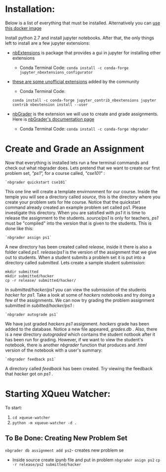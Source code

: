 

# Installation:

Below is a list of everything that must be installed. Alternatively you can [use this docker image](https://hub.docker.com/r/pupster90/cse255-dse230/)

Install python 2.7 and install jupyter notebooks. After that, the only things left to install are a few jupyter extensions:


* [nbExtensions](https://github.com/Jupyter-contrib/jupyter_nbextensions_configurator) is package that provides a gui in jupyter for installing other extensions
    * Conda Terminal Code:
    `conda install -c conda-forge jupyter_nbextensions_configurator`


* [these are some unofficial extensions](https://github.com/ipython-contrib/jupyter_contrib_nbextensions) added by the community
    * Conda Terminal Code: 
    
    `conda install -c conda-forge jupyter_contrib_nbextensions
jupyter contrib nbextension install --user`


* [nbGrader](https://github.com/jupyter/nbgrader/blob/master/nbgrader/docs/source/user_guide/installation.rst) is the extension we will use to create and grade assignments. Here is [nbGrader's documentation page](https://nbgrader.readthedocs.io/en/stable/)
    * Conda Terminal Code: `conda install -c conda-forge nbgrader`





# Create and Grade an Assignment

Now that everything is installed lets run a few terminal commands and check out what nbgrader does. Lets pretend that we want to create our first problem set, *"ps1",* for a course called, *"cse101"* :

    `nbgrader quickstart cse101`

This one line will create a template envirnonment for our course. Inside the temple you will see a directory called *source,* this is the directory where you create your problem sets for hte course. Notice that the quickstart command already created an example problem set called ps1. Please investigate this directory. When you are satisfied with *ps1* it is time to release the assignment to the students. *source/ps1* is only for teachers, *ps1* must be "compiled" into the version that is given to the students. This is done like this:

    `nbgrader assign ps1`

A new directory has been created called *release,* inside it there is also a folder called *ps1.* *release/ps1* is the version of the assignment that we give out to students. When a student submits a problem set it is put into a directory called *submitted.* Lets create a sample student submission:

```
mkdir submitted
mkdir submitted/hacker
cp -r release/ submitted/hacker/
```
In *submitted/hacker/ps1* you can view the submission of the students *hacker* for *ps1.* Take a look at some of *hackers* notebooks and try doing a few of the assignments. We can now try grading the problem assignment submitted in *subitted/hacker/ps1* :

    `nbgrader autograde ps1`

We have just graded *hackers ps1* assignment. *hackers* grade has been added to the database. Notice a new file appeared, *grades.db* . Also, there is a new directory *autograded* which contains the student notbook after it has been run for grading. However, if we want to view the student's notebook, there is another *nbgrader* function that produces and *.html* version of the notebook with a user's summary:

    `nbgrader feedback ps1`

A directory called *feedback* has been created. Try viewing the feedback that *hacker* got on *ps1* .






# Starting XQueu Watcher:
To start:
  1. `cd xqueue-watcher`
  2. `python -m xqueue-watcher -d .`
  
  
  
  
## To Be Done: Creating New Problem Set
`nbgrader db assignment add ps2`- creates new problem se
   * Inside source create ipynb file and put in problem
`nbgrader asign ps2`
`cp -r release/ps2 submitted/hacker`



